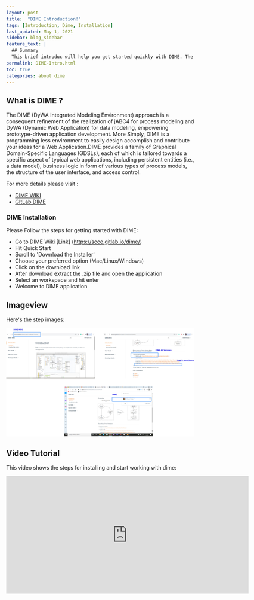 ```yaml
---
layout: post
title:  "DIME Introduction!"
tags: [Introduction, Dime, Installation]
last_updated: May 1, 2021
sidebar: blog_sidebar
feature_text: |
  ## Summary
  This brief introduc will help you get started quickly with DIME. The other topics in this help provide additional information and detail about working with other aspects of DIME.
permalink: DIME-Intro.html
toc: true
categories: about dime
---
```


## What is DIME ?

The DIME (DyWA Integrated Modeling Environment) approach is a consequent refinement of the realization of jABC4 for process modeling and DyWA (Dynamic Web Application) for data modeling, empowering prototype-driven application development. More Simply, DIME is a programming less environment to easily design accomplish and contribute your ideas for a Web Application.DIME provides a family of Graphical Domain-Specific Languages
(GDSLs), each of which is tailored towards a specific aspect of typical
web applications, including persistent entities (i.e., a data model), business
logic in form of various types of process models, the structure of
the user interface, and access control.

For more details please visit :

* [DIME WIKI](https://scce.gitlab.io/dime/content/introduction/#overview)
* [GItLab DIME](https://gitlab.com/scce/dime)

### DIME Installation

Please Follow the steps for getting started with DIME:

- Go to DIME Wiki [Link] (https://scce.gitlab.io/dime/)
- Hit Quick Start
- Scroll to 'Download the Installer'
- Choose your preferred option (Mac/Linux/Windows) 
- Click on the download link
- After download extract the .zip file and open the application
- Select an workspace and hit enter
- Welcome to DIME application 

## Imageview

Here's the step images:

<img src="images/dimeInto.jpg" style="width: 650px;"/>

## Video Tutorial

This video shows the steps for installing and start working with dime:

<iframe width="650" height="315" src="https://www.youtube.com/embed/X8nIMp2H0Fs" title="YouTube video player" frameborder="0" allow="accelerometer; autoplay; clipboard-write; encrypted-media; gyroscope; picture-in-picture" allowfullscreen></iframe>